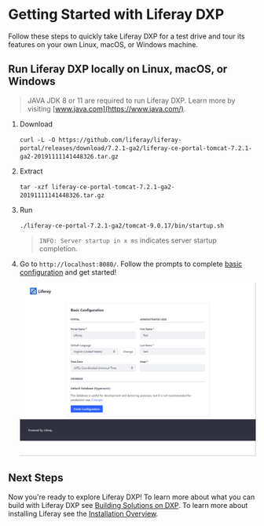 # Getting Started with Liferay DXP

Follow these steps to quickly take Liferay DXP for a test drive and tour its features on your own Linux, macOS, or Windows machine.

## Run Liferay DXP locally on Linux, macOS, or Windows

> JAVA JDK 8 or 11 are required to run Liferay DXP. Learn more by visiting [www.java.com](https://www.java.com/).

1. Download

    `curl -L -O https://github.com/liferay/liferay-portal/releases/download/7.2.1-ga2/liferay-ce-portal-tomcat-7.2.1-ga2-20191111141448326.tar.gz`

1. Extract

    `tar -xzf liferay-ce-portal-tomcat-7.2.1-ga2-20191111141448326.tar.gz`

1. Run

    `./liferay-ce-portal-7.2.1-ga2/tomcat-9.0.17/bin/startup.sh`

    > `INFO: Server startup in x ms` indicates server startup completion.

1. Go to `http://localhost:8080/`. Follow the prompts to complete [basic configuration](./05-using-the-setup-wizard.md) and get started!

    ![Follow the Setup Wizard Prompts to Log In](./getting-started-with-liferay-dxp/images/01.png)

## Next Steps

Now you're ready to explore Liferay DXP! To learn more about what you can build with Liferay DXP see [Building Solutions on DXP](../../building-solutions-on-dxp/README.rst). To learn more about installing Liferay see the [Installation Overview](./02-installation-overview.md).
